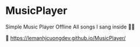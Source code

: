 # MusicPlayer
Simple Music Player Offline
All songs I sang inside 😶‍🌫️

🔗  https://lemanhjcuongdev.github.io/MusicPlayer/
